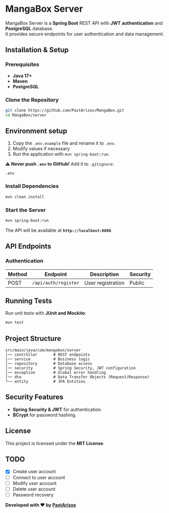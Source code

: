 # MangaBox Server

MangaBox Server is a **Spring Boot** REST API with **JWT authentication** and **PostgreSQL** database.  
It provides secure endpoints for user authentication and data management.

## **Installation & Setup**

### **Prerequisites**

- **Java 17+**
- **Maven**
- **PostgreSQL**

### **Clone the Repository**

```bash
git clone https://github.com/PastArizox/MangaBox.git
cd MangaBox/server
```

## Environment setup

1. Copy the `.env.example` file and rename it to `.env`.  
2. Modify values if necessary  
3. Run the application with `mvn spring-boot:run`.

⚠ **Never push `.env` to GitHub!** Add it to `.gitignore`:

```gitignore
.env
```

### **Install Dependencies**

```bash
mvn clean install
```

### **Start the Server**

```bash
mvn spring-boot:run
```

The API will be available at **`http://localhost:8080`**.

## **API Endpoints**

### **Authentication**

| Method | Endpoint             | Description              | Security |
|--------|----------------------|--------------------------|----------|
| POST   | `/api/auth/register` | User registration        | Public   |



## **Running Tests**

Run unit tests with **JUnit and Mockito**:

```bash
mvn test
```

## **Project Structure**

```
src/main/java/com/mangabox/server
│── controller       # REST endpoints
│── service          # Business logic
│── repository       # Database access
│── security         # Spring Security, JWT configuration
│── exception        # Global error handling
│── dto              # Data Transfer Objects (Request/Response)
└── entity           # JPA Entities
```

## **Security Features**

- **Spring Security & JWT** for authentication.
- **BCrypt** for password hashing.

## **License**

This project is licensed under the **MIT License**.

## **TODO**

- [x] Create user account
- [ ] Connect to user account
- [ ] Modify user account
- [ ] Delete user account
- [ ] Password recovery

**Developed with ❤️ by [PastArizox](https://github.com/PastArizox)**